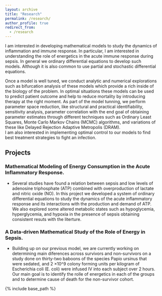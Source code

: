 ```yaml
---
layout: archive
title: "Research"
permalink: /research/
author_profile: true
redirect_from:
  - /research
---
```


I am interested in developing mathematical models to study the dynamics of inflammation and immune response. In particular, I am interested in understanding the role of energetics in the acute immune response during sepsis.  In general we ordinary differential equations to develop such models. Although it is also common to use partial and stochastic differential equations. 

Once a model is well tuned, we conduct analytic and numerical explorations such as bifurcation analysis of these models which provide a rich inside of the biology of the problem. In optimal situations these models can be used to predict patient outcome and help to reduce mortality by introducing therapy at the right moment. As part of the model tunning, we perform parameter space reduction, like structural and practical identifiability, sensitivity analysis, parameter correlation with the end goal of obtaining parameter estimates through different techniques such as Ordinary Least Squares, Monte Carlo Markov Chains (MCMC) algorithms, and variations of these like Delayed Rejection Adaptive Metropolis (DRAM).  
I am also interested in implementing optimal control to our models to find best treatment strategies to fight an infection.  

## Projects

### Mathematical Modeling of Energy Consumption in the Acute Inflammatory Response.

* Several studies have found a relation between sepsis and low levels of adenosine triphosphate (ATP) combined with overproduction of lactate and nitric oxide (NO). In this project we developed a system of ordinary differential equations to study the dynamics of the acute inflammatory response and its interactions with the production and demand of ATP. 
We also explored some altered metabolic states such as hypoglycemia, hyperglycemia, and hypoxia in the presence of sepsis obtaining consistent resuts with the literture.

### A Data-driven Mathematical Study of the Role of Energy in Sepsis.

* Building up on our previous model, we are currently working on determining main diferences across survivors and non-survivors on a study done on thirty-two baboons of the species Papio ursinus that were sedated, and 2 ×10^9 colony forming units per kilogram of Escherichia coli (E. coli) were infused IV into each subject over 2 hours. Our main goal is to identify the rolle of energetics in each of the groups and to determine cause of death for the non-survivor cohort.  

{% include base_path %}
